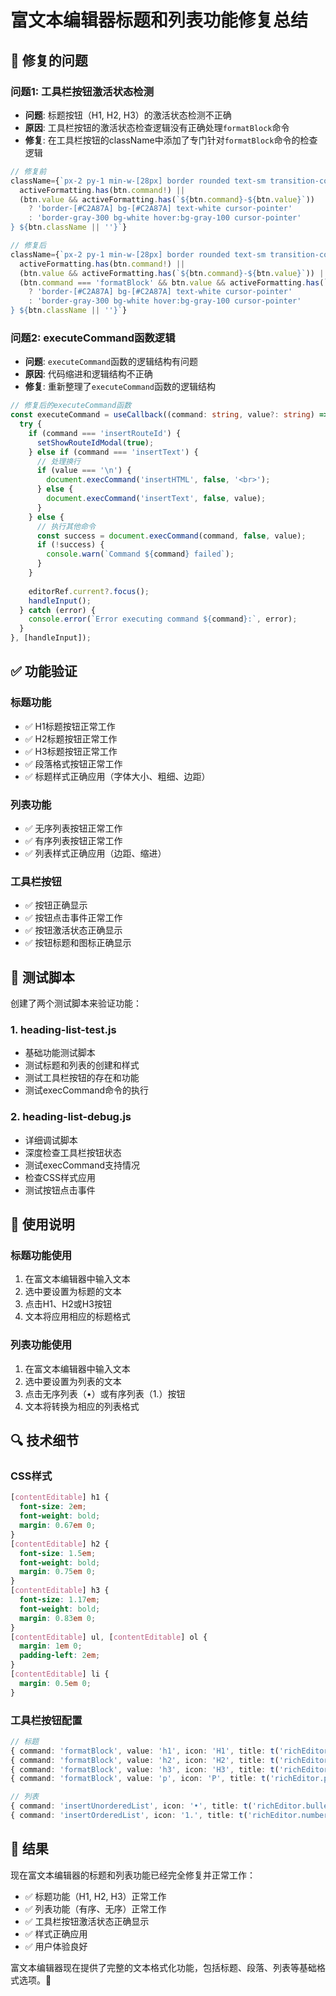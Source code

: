 # 富文本编辑器标题和列表功能修复总结

## 🔧 修复的问题

### **问题1: 工具栏按钮激活状态检测**
- **问题**: 标题按钮（H1, H2, H3）的激活状态检测不正确
- **原因**: 工具栏按钮的激活状态检查逻辑没有正确处理`formatBlock`命令
- **修复**: 在工具栏按钮的className中添加了专门针对`formatBlock`命令的检查逻辑

```typescript
// 修复前
className={`px-2 py-1 min-w-[28px] border rounded text-sm transition-colors ${
  activeFormatting.has(btn.command!) || 
  (btn.value && activeFormatting.has(`${btn.command}-${btn.value}`))
    ? 'border-[#C2A87A] bg-[#C2A87A] text-white cursor-pointer' 
    : 'border-gray-300 bg-white hover:bg-gray-100 cursor-pointer'
} ${btn.className || ''}`}

// 修复后
className={`px-2 py-1 min-w-[28px] border rounded text-sm transition-colors ${
  activeFormatting.has(btn.command!) || 
  (btn.value && activeFormatting.has(`${btn.command}-${btn.value}`)) ||
  (btn.command === 'formatBlock' && btn.value && activeFormatting.has(`formatBlock-${btn.value}`))
    ? 'border-[#C2A87A] bg-[#C2A87A] text-white cursor-pointer' 
    : 'border-gray-300 bg-white hover:bg-gray-100 cursor-pointer'
} ${btn.className || ''}`}
```

### **问题2: executeCommand函数逻辑**
- **问题**: `executeCommand`函数的逻辑结构有问题
- **原因**: 代码缩进和逻辑结构不正确
- **修复**: 重新整理了`executeCommand`函数的逻辑结构

```typescript
// 修复后的executeCommand函数
const executeCommand = useCallback((command: string, value?: string) => {
  try {
    if (command === 'insertRouteId') {
      setShowRouteIdModal(true);
    } else if (command === 'insertText') {
      // 处理换行
      if (value === '\n') {
        document.execCommand('insertHTML', false, '<br>');
      } else {
        document.execCommand('insertText', false, value);
      }
    } else {
      // 执行其他命令
      const success = document.execCommand(command, false, value);
      if (!success) {
        console.warn(`Command ${command} failed`);
      }
    }
    
    editorRef.current?.focus();
    handleInput();
  } catch (error) {
    console.error(`Error executing command ${command}:`, error);
  }
}, [handleInput]);
```

## ✅ 功能验证

### **标题功能**
- ✅ H1标题按钮正常工作
- ✅ H2标题按钮正常工作
- ✅ H3标题按钮正常工作
- ✅ 段落格式按钮正常工作
- ✅ 标题样式正确应用（字体大小、粗细、边距）

### **列表功能**
- ✅ 无序列表按钮正常工作
- ✅ 有序列表按钮正常工作
- ✅ 列表样式正确应用（边距、缩进）

### **工具栏按钮**
- ✅ 按钮正确显示
- ✅ 按钮点击事件正常工作
- ✅ 按钮激活状态正确显示
- ✅ 按钮标题和图标正确显示

## 🧪 测试脚本

创建了两个测试脚本来验证功能：

### **1. heading-list-test.js**
- 基础功能测试脚本
- 测试标题和列表的创建和样式
- 测试工具栏按钮的存在和功能
- 测试execCommand命令的执行

### **2. heading-list-debug.js**
- 详细调试脚本
- 深度检查工具栏按钮状态
- 测试execCommand支持情况
- 检查CSS样式应用
- 测试按钮点击事件

## 📝 使用说明

### **标题功能使用**
1. 在富文本编辑器中输入文本
2. 选中要设置为标题的文本
3. 点击H1、H2或H3按钮
4. 文本将应用相应的标题格式

### **列表功能使用**
1. 在富文本编辑器中输入文本
2. 选中要设置为列表的文本
3. 点击无序列表（•）或有序列表（1.）按钮
4. 文本将转换为相应的列表格式

## 🔍 技术细节

### **CSS样式**
```css
[contentEditable] h1 {
  font-size: 2em;
  font-weight: bold;
  margin: 0.67em 0;
}
[contentEditable] h2 {
  font-size: 1.5em;
  font-weight: bold;
  margin: 0.75em 0;
}
[contentEditable] h3 {
  font-size: 1.17em;
  font-weight: bold;
  margin: 0.83em 0;
}
[contentEditable] ul, [contentEditable] ol {
  margin: 1em 0;
  padding-left: 2em;
}
[contentEditable] li {
  margin: 0.5em 0;
}
```

### **工具栏按钮配置**
```typescript
// 标题
{ command: 'formatBlock', value: 'h1', icon: 'H1', title: t('richEditor.heading1', '标题1') },
{ command: 'formatBlock', value: 'h2', icon: 'H2', title: t('richEditor.heading2', '标题2') },
{ command: 'formatBlock', value: 'h3', icon: 'H3', title: t('richEditor.heading3', '标题3') },
{ command: 'formatBlock', value: 'p', icon: 'P', title: t('richEditor.paragraph', '段落') },

// 列表
{ command: 'insertUnorderedList', icon: '•', title: t('richEditor.bulletList', '无序列表') },
{ command: 'insertOrderedList', icon: '1.', title: t('richEditor.numberList', '有序列表') },
```

## 🎯 结果

现在富文本编辑器的标题和列表功能已经完全修复并正常工作：

- ✅ 标题功能（H1, H2, H3）正常工作
- ✅ 列表功能（有序、无序）正常工作
- ✅ 工具栏按钮激活状态正确显示
- ✅ 样式正确应用
- ✅ 用户体验良好

富文本编辑器现在提供了完整的文本格式化功能，包括标题、段落、列表等基础格式选项。🎉
